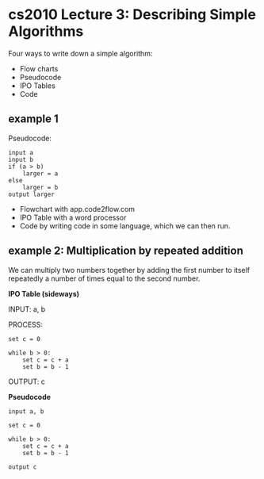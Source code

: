 
# cs2010 Lecture 3: Describing Simple Algorithms

Four ways to write down a simple algorithm:

 - Flow charts
 - Pseudocode
 - IPO Tables
 - Code


## example 1

Pseudocode:

    input a
    input b
    if (a > b)
        larger = a
    else
        larger = b
    output larger
    
    
 - Flowchart with app.code2flow.com
 - IPO Table with a word processor
 - Code by writing code in some language, which we can then run.


## example 2: Multiplication by repeated addition

We can multiply two numbers together by adding the first number to itself
repeatedly a number of times equal to the second number.

**IPO Table (sideways)**

INPUT: a, b

PROCESS:

    set c = 0
    
    while b > 0:
        set c = c + a
        set b = b - 1

OUTPUT: c


**Pseudocode**

    input a, b

    set c = 0
    
    while b > 0:
        set c = c + a
        set b = b - 1

    output c







